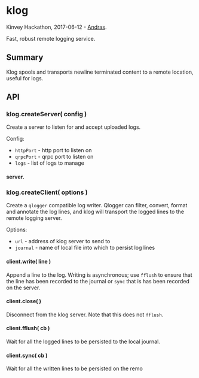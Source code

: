 klog
================

Kinvey Hackathon, 2017-06-12 - [Andras](https://npmjs.com/~andrasq).

Fast, robust remote logging service.


Summary
----------------

Klog spools and transports newline terminated content to a remote location,
useful for logs.


API
----------------

### klog.createServer( config )

Create a server to listen for and accept uploaded logs.

Config:

- `httpPort` - http port to listen on
- `qrpcPort` - qrpc port to listen on
- `logs` - list of logs to manage

#### server.


### klog.createClient( options )

Create a `qlogger` compatible log writer.  Qlogger can filter, convert,
format and annotate the log lines, and klog will transport the logged lines
to the remote logging server.

Options:

- `url` - address of klog server to send to
- `journal` - name of local file into which to persist log lines

#### client.write( line )

Append a line to the log.  Writing is asynchronous; use `fflush` to ensure that the
line has been recorded to the journal or `sync` that is has been recorded on the server.

#### client.close( )

Disconnect from the klog server.  Note that this does not `fflush`.

#### client.fflush( cb )

Wait for all the logged lines to be persisted to the local journal.

#### client.sync( cb )

Wait for all the written lines to be persisted on the remo
